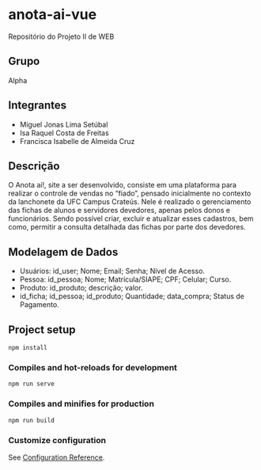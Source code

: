 # anota-ai-vue
Repositório do Projeto II de WEB
## Grupo
Alpha 
## Integrantes 
- Miguel Jonas Lima Setúbal
- Isa Raquel Costa de Freitas 
- Francisca Isabelle de Almeida Cruz
## Descrição 
O Anota aí!, site a ser desenvolvido, consiste em uma plataforma para realizar o controle de vendas no “fiado”, pensado inicialmente no contexto da lanchonete da UFC Campus Crateús. Nele é realizado o gerenciamento das fichas de alunos e servidores devedores, apenas pelos donos e funcionários. Sendo possível criar, excluir e atualizar esses cadastros, bem como, permitir a consulta detalhada das fichas por parte dos devedores. 
## Modelagem de Dados
- Usuários: id_user; Nome; Email; Senha; Nível de Acesso.
- Pessoa: id_pessoa; Nome; Matrícula/SIAPE; CPF; Celular; Curso.
- Produto: id_produto; descrição; valor.
- id_ficha; id_pessoa; id_produto; Quantidade; data_compra; Status de Pagamento.

## Project setup
```
npm install
```

### Compiles and hot-reloads for development
```
npm run serve
```

### Compiles and minifies for production
```
npm run build
```

### Customize configuration
See [Configuration Reference](https://cli.vuejs.org/config/).
